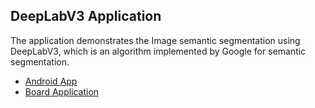 ## DeepLabV3 Application

The application demonstrates the Image semantic segmentation using DeepLabV3, which is an algorithm implemented by Google for semantic segmentation.

* [Android App](/AndroidApplication)
* [Board Application](/BoardApplication)
